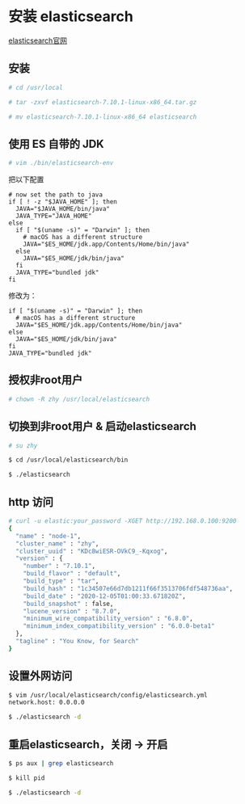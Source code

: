 # 安装 elasticsearch
[elasticsearch官网](https://www.elastic.co/downloads/elasticsearch 'elasticsearch')

## 安装
```bash
# cd /usr/local

# tar -zxvf elasticsearch-7.10.1-linux-x86_64.tar.gz

# mv elasticsearch-7.10.1-linux-x86_64 elasticsearch
```

## 使用 ES 自带的 JDK
```bash
# vim ./bin/elasticsearch-env
```

把以下配置

```
# now set the path to java
if [ ! -z "$JAVA_HOME" ]; then
  JAVA="$JAVA_HOME/bin/java"
  JAVA_TYPE="JAVA_HOME"
else
  if [ "$(uname -s)" = "Darwin" ]; then
    # macOS has a different structure
    JAVA="$ES_HOME/jdk.app/Contents/Home/bin/java"
  else
    JAVA="$ES_HOME/jdk/bin/java"
  fi
  JAVA_TYPE="bundled jdk"
fi
```

修改为：

```
if [ "$(uname -s)" = "Darwin" ]; then
  # macOS has a different structure
  JAVA="$ES_HOME/jdk.app/Contents/Home/bin/java"
else
  JAVA="$ES_HOME/jdk/bin/java"
fi
JAVA_TYPE="bundled jdk"
```

## 授权非root用户
```bash
# chown -R zhy /usr/local/elasticsearch
```

## 切换到非root用户 & 启动elasticsearch
```bash
# su zhy

$ cd /usr/local/elasticsearch/bin

$ ./elasticsearch
```

## http 访问
```bash
# curl -u elastic:your_password -XGET http://192.168.0.100:9200
{
  "name" : "node-1",
  "cluster_name" : "zhy",
  "cluster_uuid" : "KDc8wiESR-OVkC9_-Kqxog",
  "version" : {
    "number" : "7.10.1",
    "build_flavor" : "default",
    "build_type" : "tar",
    "build_hash" : "1c34507e66d7db1211f66f3513706fdf548736aa",
    "build_date" : "2020-12-05T01:00:33.671820Z",
    "build_snapshot" : false,
    "lucene_version" : "8.7.0",
    "minimum_wire_compatibility_version" : "6.8.0",
    "minimum_index_compatibility_version" : "6.0.0-beta1"
  },
  "tagline" : "You Know, for Search"
}
```

## 设置外网访问
```bash
$ vim /usr/local/elasticsearch/config/elasticsearch.yml
network.host: 0.0.0.0

$ ./elasticsearch -d
```

## 重启elasticsearch，关闭 -> 开启
```bash
$ ps aux | grep elasticsearch

$ kill pid

$ ./elasticsearch -d
```
